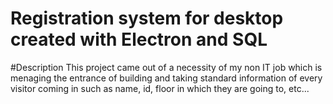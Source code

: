 # Registration system for desktop created with Electron and SQL

#Description
This project came out of a necessity of my non IT job which is menaging the entrance of building and taking standard information of every visitor coming in such as name, id, floor in which they are going to, etc... 
